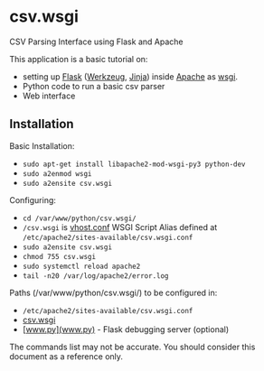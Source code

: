 # csv.wsgi
CSV Parsing Interface using Flask and Apache

This application is a basic tutorial on:

- setting up [Flask](https://flask.palletsprojects.com/en/1.1.x/) ([Werkzeug](https://palletsprojects.com/p/werkzeug/), [Jinja](https://palletsprojects.com/p/jinja/)) inside [Apache](http://httpd.apache.org/) as [wsgi](https://en.wikipedia.org/wiki/Web_Server_Gateway_Interface).
- Python code to run a basic csv parser
- Web interface

## Installation
Basic Installation:
 - `sudo apt-get install libapache2-mod-wsgi-py3 python-dev`
 - `sudo a2enmod wsgi`
 - `sudo a2ensite csv.wsgi`

Configuring:
 - `cd /var/www/python/csv.wsgi/`
 - `/csv.wsgi` is [vhost.conf](vhost.conf) WSGI Script Alias defined at `/etc/apache2/sites-available/csv.wsgi.conf`
 - `sudo a2ensite csv.wsgi`
 - `chmod 755 csv.wsgi`
 - `sudo systemctl reload apache2`
 - `tail -n20 /var/log/apache2/error.log`

Paths (/var/www/python/csv.wsgi/) to be configured in:
 - `/etc/apache2/sites-available/csv.wsgi.conf`
 - [csv.wsgi](csv.wsgi)
 - [www.py](www.py) - Flask debugging server (optional)
 

The commands list may not be accurate. You should consider this document as a reference only.